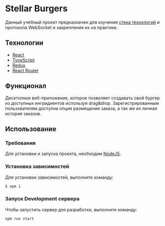 # Stellar Burgers
Данный учебный проект предназначен для изучения [стека технологий](#технологии) и протокола WebSocket и закрепления их на практике.

## Технологии
- [React](https://react.dev)
- [TypeScript](https://www.typescriptlang.org/)
- [Redux](https://redux.js.org)
- [React Router](https://reactrouter.com/en/main)

## Функционал
Десктопное веб-приложение, которое позволяет создавать свой бургер из доступных ингридиентов используя drag&drop. 
Зарегистрированным пользователям доступна опция размещения заказа, а так же их личная история заказов.

## Использование

### Требования
Для установки и запуска проекта, необходим [NodeJS](https://nodejs.org/).

### Установка зависимостей
Для установки зависимостей, выполните команду:
```sh
$ npm i
```

### Запуск Development сервера
Чтобы запустить сервер для разработки, выполните команду:
```sh
npm run start
```
